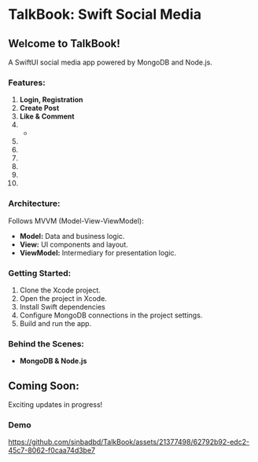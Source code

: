 # TalkBook: Swift Social Media


## Welcome to TalkBook!

A SwiftUI social media app powered by MongoDB and Node.js.

### Features:

1. **Login, Registration**
2. **Create Post**
3. **Like & Comment**
4. - 
5. 
6.
7.
8.
9.
10.

### Architecture:

Follows MVVM (Model-View-ViewModel):

- **Model:** Data and business logic.
- **View:** UI components and layout.
- **ViewModel:** Intermediary for presentation logic.

### Getting Started:

1. Clone the Xcode project.
2. Open the project in Xcode.
3. Install Swift dependencies
4. Configure MongoDB connections in the project settings.
5. Build and run the app.

### Behind the Scenes:

- **MongoDB & Node.js**

## Coming Soon:

Exciting updates in progress!

### Demo


https://github.com/sinbadbd/TalkBook/assets/21377498/62792b92-edc2-45c7-8062-f0caa74d3be7




